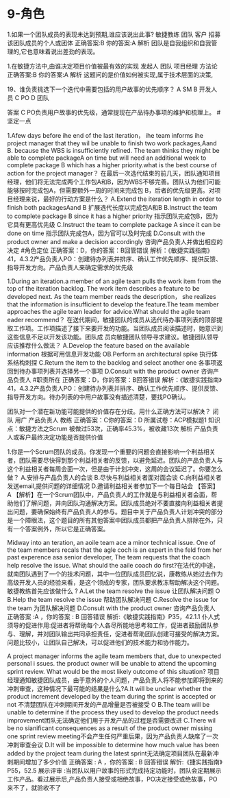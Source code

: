 # 9-角色

1.如果一个团队成员的表现未达到预期,谁应该说出此事? 敏捷教练 团队 客户 招募该团队成员的个人或团体 正确答案:B 你的答案:A 解析 团队是自我组织和自我管理的,它也意味着说出差劲的表现。

1.在敏捷方法中,由谁决定项目价值被最有效的实现 发起人 团队 项目经理 方法论 正确答案:B 你的答案:A 解析 这题问的是价值如何被实现,属于技术层面的决策,

19、谁负责挑选下一个迭代中需要包括的用户故事的优先顺序？ A SM B 开发人员 C PO D 团队

答案 C PO负责用户故事的优先级，通常提现在产品待办事项的维护和梳理上。 #坚定一点

1.Afew days before ihe end of the last iteration， ihe team informs ihe project manager that they wil be unable to finish two work packages,Aand B. because the WBS is insufficiently refined. The team thinks they might be able to complete packageA on time but will need an additional week to complete package B which has a higher priority.what is the best course of action for the project manager？ 在最后一次选代结束的前几天，团队通知项目经理，他们将无法完成两个工作包A和B，因为WBS不够完善。团队认为他们可能能够按时完成包A，但需要额外一周的时间来完成包 B，后者的优先级更高。对项目经理来说，最好的行动方案是什么？ A.Extend the iteration length in order to finish both packagesAand B 扩展选代长度以完成包A和B B.Instruct the team to complete package B since it has a higher priority 指示团队完成包B，因为它具有更高优先级 C.Instruct the team to complete package A since it can be done on time 指示团队完成包A，因为官可以及时完成 D.Consult with the product owner and make a decision accordingly 咨询产品负责人并做出相应的决定 #角色定位 正确答案：D，你的答案：B回管错误 解析：《敏捷实践指南》41，4.3.2产品负责人PO：创建待办列表并排序、确认工作优先顺序、提供反馈、指导开发方向。产品负责人来确定需求的优先级

1.During an iteration.a member of an agile team pulls the work item from the top of the iteration backlog. The work item describes a feature to be developed next. As the team member reads the description， she realizes that the information is insufficient to develop the feature.The team member approaches the agile team leader for advice.What should the agile team eader recommend？ 在送代期间，敏捷团队的成员从选代待办事项列表的顶部提取工作项。工作项描述了接下来要开发的功能。当团队成员阅读描述时，她意识到这些信息不足以开发该功能。团队成 员向敏捷团队领导寻求建议。敏捷团队领导应该推荐什么做法？ A.Develop the feature based on the available information 根据可用信息开发功能 OB.Perform an architectural spike 执行体系结构刺探 C.Return the item to the backlog and select another one 各事项返回到待办事项列表并选择另一个事项 D.Consult with the product owner 咨询产品负责人 #职责所在 正确答案：D，你的答案：B回答错误 解析：《敏捷实践指南》41，4.3.2产品负责人PO：创建待办列表并排序、确认工作优先顺序、提供反馈、指导开发方向。待办列表的中用户故事没有描述清楚，要找PO确认。

团队对一个潜在新功能可能提供的价值存在分歧。用什么正确方法可以解决？ 闭队 用广 产品负责人 教练 正确答案：C你的答案：D 所厲试卷：ACP模拟题1 知识点：敏捷方法之Scrum 被做过53次，正确率45.3%，被收藏13次 解析 产品负责人或客户最终决定功能是否提供价值

1.你是一个Scrum团队的成员。你发现一个重要的问题会直接影响一个利益相关者，团队需要尽快得到那个利益相关者的反馈，以避免延迟。团队的产品负责人与这个利益相关者每周会面一次，但是由于计划冲突，这周的会议延迟了。你要怎么做？ A.安排与产品负责人的会谈 B.尽快与利益相关者面对面会谈 C.向利益相关者发送email,提供问题的详细情况 D.邀请利益相关者参加下一个每日站会 【答案】A 【解析】在一个Scrum团队中，产品负责人的工作就是与利益相关者会面，帮助他们了解问题，并向团队沟通解决方案。团队成员绝对不要直接向利益相关者提出问题，要确保始终有产品负责人的参与。题目中关于产品负责人计划冲突的部分是一个障眼法，这个题目的所有其他答案中团队成员都把产品负责人排除在外，只有一个答案例外，所以它是正确答案。



Midway into an teration, an aoile team ace a minor technical issue. One of the team members recals that the agle coch is an expert in the feld from her past experence asa senior developer, The team requests that the coach help resolve the issue. What should the aaile coach do first?在法代的中途，就南团队遇到了一个的技术问题，其中一位团队成员回忆说，康教练从她过去作为高级开发人员的经验来看，是这个领成的专家，团队要求教冻帮助解决这个问题。敏捷教练首先应该做什么 ? A.Let the team resolve the issue 让团队解决问题 O B.Help the team resolve the issue 帮助团队解决问题 C.Resolve the issue for the team 为团队解决问题 D.Consult with the product owner 咨询产品负责人 正确答案 :A ，你的答案 : B 回答错误 解折:《敏捷实践指南》P35，42.1.1 仆人式须导的促进作用:促进者将帮助每个人各尽所能地思考和工作，促进者鼓励团队参与、理解，并对团队输出共同承担责任，促进者帮助团队创建可接受的解决方案。问题比较小，让团队自己解决，可以促进他们的技术能力和协作能力。

A project manager informs the agile team members that, due to unexpected personal i ssues. the product owner will be unable to attend the upcoming sprint review. What would be the most likely outcome of this situation? 项目经理通知敏捷团队成员，由于意外的个人问题，产品负责人将不能参加即将到来的冲刺审查，这种情况下最可能的结果是什么?A.It will be unclear whether the product increment developed by the team during the sprint is accepted or not 不清楚团队在冲刺期间开发的产品增量是否被接受 O B.The team will be unable to determine if the process they used to develop the product needs improvement团队无法确定他们用于开发产品的过程是否需要改进 C.There wil be no sianificant consequences as a result of the product owner missing one sprint review meeting不会产生任何严重后果，因为产品负责人缺席了一次冲刺审查会议 D.It will be impossible to determine how much value has been added by the project team during the latest sprint无法确定项目团队在最新冲刺期间增加了多少价值 正确答案 : A ，你的答案 : B 回答错误 解忻:《捷实践指南》P55，52.5 展示评审 :当团队以用户故事的形式完成持定功能时，团队会定期展示工作产品。看过展示后,产品负责人接受或相绝故事，PO决定接受或绝故事，PO来不了，就验收不了
